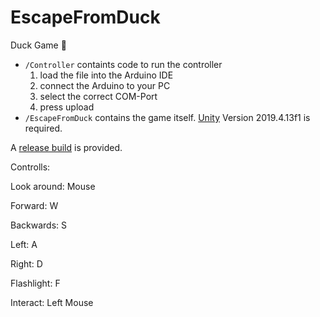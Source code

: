 # EscapeFromDuck
Duck Game 🦆

- `/Controller` containts code to run the controller
  1. load the file into the Arduino IDE
  2. connect the Arduino to your PC
  3. select the correct COM-Port
  4. press upload
- `/EscapeFromDuck` contains the game itself. [Unity](https://unity.com/) Version 2019.4.13f1 is required.

A [release build](https://github.com/MichaelNeum/EscapeFromDuck/releases/tag/v1.0) is provided.

Controlls:

Look around: Mouse

Forward: W

Backwards: S

Left: A

Right: D

Flashlight: F

Interact: Left Mouse

